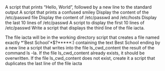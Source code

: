 A script that prints “Hello, World”, followed by a new line to the standard output
A script that prints a confused smiley
Display the content of the /etc/passwd file
Display the content of /etc/passwd and /etc/hosts
Display the last 10 lines of /etc/passwd
A script to display the first 10 lines of /etc/passwd
Write a script that displays the third line of the file iacta.

The file iacta will be in the working directory
script that creates a file named exactly \*\'Best School\'\*$\?\*\*\*\*\*:) containing the text Best School ending by a new line
a script that writes into the file ls_cwd_content the result of the command ls -la. If the file ls_cwd_content already exists, it should be overwritten. If the file ls_cwd_content does not exist, create it
a script that duplicates the last line of the file iacta
